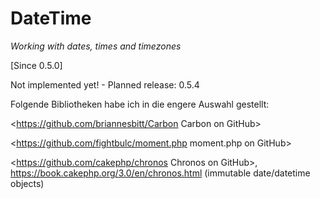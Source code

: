 # DateTime

_Working with dates, times and timezones_

[Since 0.5.0]

<i class="fa fa-wrench fa-2x" aria-hidden="true"></i> Not implemented yet! - Planned release: 0.5.4

Folgende Bibliotheken habe ich in die engere Auswahl gestellt: 

<https://github.com/briannesbitt/Carbon Carbon on GitHub>

<https://github.com/fightbulc/moment.php moment.php on GitHub>

<https://github.com/cakephp/chronos Chronos on GitHub>, <https://book.cakephp.org/3.0/en/chronos.html>
(immutable date/datetime objects)

